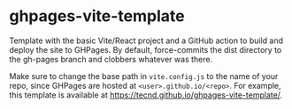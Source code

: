 # ghpages-vite-template
Template with the basic Vite/React project and a GitHub action to build and deploy the site to GHPages. By default, force-commits the dist directory to the gh-pages branch and clobbers whatever was there.

Make sure to change the base path in `vite.config.js` to the name of your repo, since GHPages are hosted at `<user>.github.io/<repo>`. For example, this template is available at <https://tecnd.github.io/ghpages-vite-template/>.
